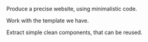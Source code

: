 Produce a precise website, using minimalistic code.

Work with the template we have.

Extract simple clean components, that can be reused.

